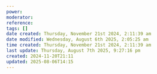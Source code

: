 ```yaml
---
power: 
moderator: 
reference: 
tags: []
date created: Thursday, November 21st 2024, 2:11:39 am
date modified: Wednesday, August 6th 2025, 2:05:25 am
time created: Thursday, November 21st 2024, 2:11:39 am
last update: Thursday, August 7th 2025, 9:27:16 pm
created: 2024-11-20T21:11
updated: 2025-08-06T14:15
---
```

